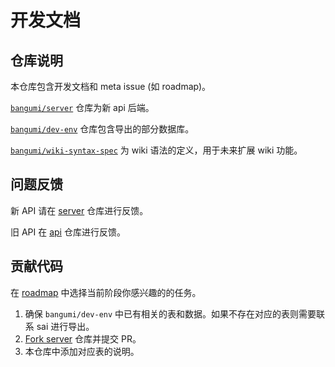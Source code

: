 # 开发文档

## 仓库说明

本仓库包含开发文档和 meta issue (如 roadmap)。

[`bangumi/server`](https://github.com/bangumi/server) 仓库为新 api 后端。

[`bangumi/dev-env`](https://github.com/bangumi/dev-env) 仓库包含导出的部分数据库。

[`bangumi/wiki-syntax-spec`](https://github.com/bangumi/dev-env) 为 wiki 语法的定义，用于未来扩展 wiki 功能。

## 问题反馈

新 API 请在 [server](https://github.com/bangumi/server) 仓库进行反馈。

旧 API 在 [api](https://github.com/bangumi/api) 仓库进行反馈。

## 贡献代码

在 [roadmap](https://github.com/bangumi/dev-docs/issues/1) 中选择当前阶段你感兴趣的的任务。

1. 确保 `bangumi/dev-env` 中已有相关的表和数据。如果不存在对应的表则需要联系 sai 进行导出。
2. [Fork server](https://github.com/bangumi/server/fork) 仓库并提交 PR。
3. 本仓库中添加对应表的说明。
